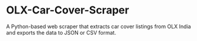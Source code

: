# OLX-Car-Cover-Scraper
A Python-based web scraper that extracts car cover listings from OLX India and exports the data to JSON or CSV format.
